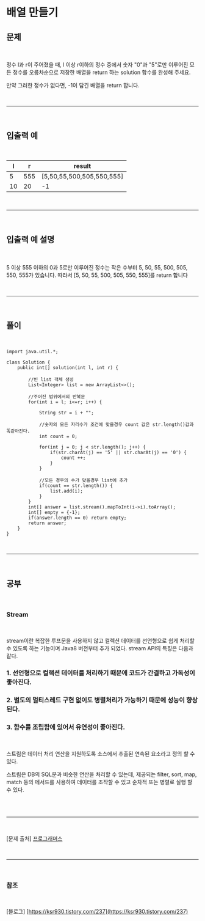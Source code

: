 # 배열 만들기

## 문제

<br>

정수 l과 r이 주어졌을 때, l 이상 r이하의 정수 중에서 숫자 "0"과 "5"로만 이루어진 모든 정수를 오름차순으로 저장한 배열을 return 하는 solution 함수를 완성해 주세요.

만약 그러한 정수가 없다면, -1이 담긴 배열을 return 합니다.

<br>

- - -

<br>

## 입출력 예

<br>

|l|r|result|
|---|-------|------|
|5|555|[5,50,55,500,505,550,555]|
|10|20|-1|

<br>

- - -

<br>


## 입출력 예 설명

<br>

5 이상 555 이하의 0과 5로만 이루어진 정수는 작은 수부터 5, 50, 55, 500, 505, 550, 555가 있습니다. 따라서 [5, 50, 55, 500, 505, 550, 555]를 return 합니다

<br>

- - -

<br>

## 풀이

<br>

```
import java.util.*;

class Solution {
    public int[] solution(int l, int r) {

        //빈 list 객체 생성
        List<Integer> list = new ArrayList<>();

        //주어진 범위에서의 반복문
        for(int i = l; i<=r; i++) {

            String str = i + "";

            //숫자의 모든 자리수가 조건에 맞을경우 count 값은 str.length()값과 똑같아진다.
            int count = 0;

            for(int j = 0; j < str.length(); j++) {
                if(str.charAt(j) == '5' || str.charAt(j) == '0') {
                    count ++;
                }
            }

            //모든 경우의 수가 맞을경우 list에 추가
            if(count == str.length()) {
                list.add(i);
            }
        }
        int[] answer = list.stream().mapToInt(i->i).toArray();
        int[] empty = {-1};
        if(answer.length == 0) return empty;
        return answer;
    }
}
```

<br>

- - -

<br>

## 공부

<br>

### Stream

<br>

stream이란 복잡한 루프문을 사용하지 않고 컬렉션 데이터를 선언형으로 쉽게 처리할 수 있도록 하는 기능이며 Java8 버전부터 추가 되었다. stream API의 특징은 다음과 같다.

### 1. 선언형으로 컬랙션 데이터를 처리하기 때문에 코드가 간결하고 가독성이 좋아진다.

### 2. 별도의 멀티스레드 구현 없이도 병렬처리가 가능하기 때문에 성능이 향상된다.

### 3. 함수를 조립함에 있어서 유연성이 좋아진다.

<br>

스트림은 데이터 처리 연산을 지원하도록 소스에서 추출된 연속된 요소라고 정의 할 수 있다.

스트림은 DB의 SQL문과 비슷한 연산을 처리할 수 있는데, 제공되는
filter, sort, map, match 등의 메서드를 사용하여 데이터를 조작할 수 있고 순차적 또는 병렬로 실행 할 수 있다.

<br>
<br>

--- 

<br>

[문제 출처] [프로그래머스](https://school.programmers.co.kr/learn/challenges?order=recent)

<br>

- - -

<br>

### 참조

<br>

[블로그] [https://ksr930.tistory.com/237](https://ksr930.tistory.com/237)


